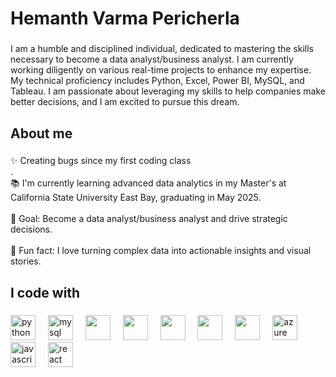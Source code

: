 <h1 align="left">Hemanth Varma Pericherla</h1>

###

<p align="left">I am a humble and disciplined individual, dedicated to mastering the skills necessary to become a data analyst/business analyst. I am currently working diligently on various real-time projects to enhance my expertise. My technical proficiency includes Python, Excel, Power BI, MySQL, and Tableau. I am passionate about leveraging my skills to help companies make better decisions, and I am excited to pursue this dream.</p>

###

<h2 align="left">About me</h2>

###

<p align="left">✨ Creating bugs since my  first coding class<br>.<br>📚 I'm currently learning advanced data analytics in my Master's at California State University East Bay, graduating in May 2025.<br><br>🎯 Goal: Become a data analyst/business analyst and drive strategic decisions.<br><br>🎲 Fun fact: I love turning complex data into actionable insights and visual stories.</p>

###

<h2 align="left">I code with</h2>

###

<div align="left">
  <img src="https://cdn.jsdelivr.net/gh/devicons/devicon/icons/python/python-original.svg" height="40" alt="python logo"  />
  <img width="12" />
  <img src="https://cdn.jsdelivr.net/gh/devicons/devicon/icons/mysql/mysql-original.svg" height="40" alt="mysql logo"  />
  <img width="12" />
  <img src="https://cdn.pixabay.com/photo/2023/06/01/12/02/excel-logo-8033473_1280.png" height="40"/>
  <img width="12" />
  <img src="https://upload.wikimedia.org/wikipedia/commons/thumb/c/cf/New_Power_BI_Logo.svg/1200px-New_Power_BI_Logo.svg.png" height="40"/>
  <img width="12" />
  <img src="https://upload.wikimedia.org/wikipedia/commons/thumb/1/1b/R_logo.svg/1280px-R_logo.svg.png" height="40"/>
  <img width="12" />
   <img src="https://b-new.be/wp-content/uploads/2020/07/TB.png" height="40"/>
  <img width="12" />
  <img src="https://5.imimg.com/data5/SELLER/Default/2021/8/NP/YN/DN/3775979/aws-logo.png"  height="40"/>
  <img width="12" />
  <img src="https://cdn.jsdelivr.net/gh/devicons/devicon/icons/azure/azure-original.svg" height="40" alt="azure logo"  />
  <img width="12" />
  <img src="https://cdn.jsdelivr.net/gh/devicons/devicon/icons/javascript/javascript-original.svg" height="40" alt="javascript logo"  />
  <img width="12" />
  <img src="https://cdn.jsdelivr.net/gh/devicons/devicon/icons/react/react-original.svg" height="40" alt="react logo"  />
</div>

###
